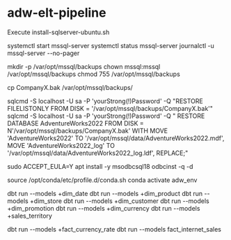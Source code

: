 # adw-elt-pipeline

Execute install-sqlserver-ubuntu.sh


systemctl start mssql-server
systemctl status mssql-server
journalctl -u mssql-server --no-pager


mkdir -p /var/opt/mssql/backups
chown mssql:mssql /var/opt/mssql/backups
chmod 755 /var/opt/mssql/backups

cp CompanyX.bak /var/opt/mssql/backups/

sqlcmd -S localhost -U sa -P 'yourStrong(!)Password' -Q "RESTORE FILELISTONLY FROM DISK = '/var/opt/mssql/backups/CompanyX.bak'"
sqlcmd -S localhost -U sa -P 'yourStrong(!)Password' -Q "
RESTORE DATABASE AdventureWorks2022
FROM DISK = N'/var/opt/mssql/backups/CompanyX.bak'
WITH MOVE 'AdventureWorks2022' TO '/var/opt/mssql/data/AdventureWorks2022.mdf',
     MOVE 'AdventureWorks2022_log' TO '/var/opt/mssql/data/AdventureWorks2022_log.ldf',
     REPLACE;"

sudo ACCEPT_EULA=Y apt install -y msodbcsql18
odbcinst -q -d

source /opt/conda/etc/profile.d/conda.sh
conda activate adw_env

dbt run --models +dim_date
dbt run --models +dim_product
dbt run --models +dim_store
dbt run --models +dim_customer
dbt run --models +dim_promotion
dbt run --models +dim_currency
dbt run --models +sales_territory

dbt run --models +fact_currency_rate
dbt run --models fact_internet_sales